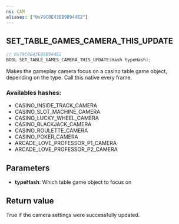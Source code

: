 ```yaml
---
ns: CAM
aliases: ["0x79C0E43EB9B944E2"]
---
```

## SET_TABLE_GAMES_CAMERA_THIS_UPDATE

```c
// 0x79C0E43EB9B944E2
BOOL SET_TABLE_GAMES_CAMERA_THIS_UPDATE(Hash typeHash);
```

Makes the gameplay camera focus on a casino table game object, depending on the type.
Call this native every frame.

### Availables hashes:
- CASINO_INSIDE_TRACK_CAMERA
- CASINO_SLOT_MACHINE_CAMERA
- CASINO_LUCKY_WHEEL_CAMERA
- CASINO_BLACKJACK_CAMERA
- CASINO_ROULETTE_CAMERA
- CASINO_POKER_CAMERA
- ARCADE_LOVE_PROFESSOR_P1_CAMERA
- ARCADE_LOVE_PROFESSOR_P2_CAMERA

## Parameters
* **typeHash**: Which table game object to focus on

## Return value
True if the camera settings were successfully updated.
